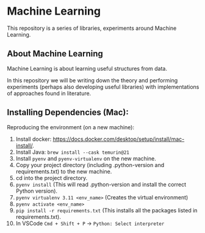 # Machine Learning
This repository is a series of libraries, experiments around Machine Learning.

## About Machine Learning
Machine Learning is about learning useful structures from data.

In this repository we will be writing down the theory and performing experiments (perhaps also developing useful libraries)
with implementations of approaches found in literature.

## Installing Dependencies (Mac):
Reproducing the environment (on a new machine):
1. Install docker: https://docs.docker.com/desktop/setup/install/mac-install/.
0. Install Java: `brew install --cask temurin@21`
0. Install `pyenv` and `pyenv-virtualenv` on the new machine.
0. Copy your project directory (including .python-version and requirements.txt) to the new machine.
0. cd into the project directory.
0. `pyenv install` (This will read .python-version and install the correct Python version).
0. `pyenv virtualenv 3.11 <env_name>` (Creates the virtual environment)
0. `pyenv activate <env_name>`
0. `pip install -r requirements.txt` (This installs all the packages listed in requirements.txt).
0. In VSCode `Cmd + Shift + P` ->  `Python: Select interpreter`